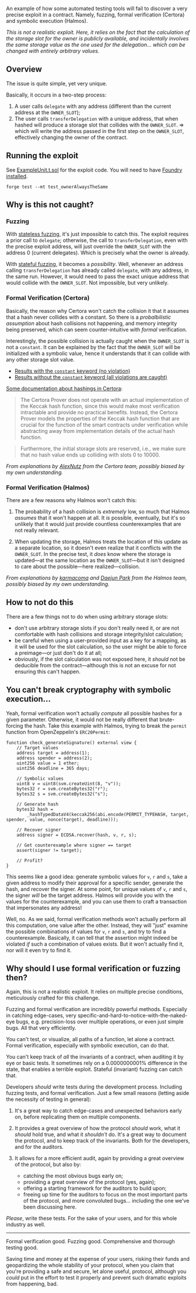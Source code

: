 An example of how some automated testing tools will fail to discover a very precise exploit in a contract. Namely, fuzzing, formal verification (Certora) and symbolic execution (Halmos).

_This is not a realistic exploit. Here, it relies on the fact that the calculation of the storage slot for the owner is publicly available, and incidentally involves the same storage value as the one used for the delegation... which can be changed with entirely arbitrary values._

## Overview

The issue is quite simple, yet very unique.

Basically, it occurs in a two-step process:

1. A user calls `delegate` with any address (different than the current address at the `OWNER_SLOT`);
2. The user calls `transferDelegation` with a unique address, that when hashed will produce a storage slot that collides with the `OWNER_SLOT`.
   => which will write the address passed in the first step on the `OWNER_SLOT`, effectively changing the owner of the contract.

## Running the exploit

See [ExampleUnit.t.sol](./test/unit/ExampleUnit.t.sol) for the exploit code. You will need to have [Foundry installed](https://book.getfoundry.sh/getting-started/installation).

`forge test --mt test_ownerAlwaysTheSame`

## Why is this not caught?

### Fuzzing

With [stateless fuzzing](./test/fuzzing/stateless/), it's just impossible to catch this. The exploit requires a prior call to `delegate`; otherwise, the call to `transferDelegation`, even with the precise exploit address, will just override the `OWNER_SLOT` with the address 0 (current delegates). Which is precisely what the owner is already.

With [stateful fuzzing](./test/fuzzing/stateful/), it becomes a _possibility_. Well, whenever an address calling `transferDelegation` has already called `delegate`, with any address, in the same run. However, it would need to pass the exact unique address that would collide with the `OWNER_SLOT`. Not impossible, but very unlikely.

### Formal Verification (Certora)

Basically, the reason why Certora won't catch the collision it that it assumes that a hash never collides with a constant. So there is a _probalbilistic assumption_ about hash collisions not happening, and memory integrity being preserved, which can seem counter-intuitive with _formal_ verification.

Interestingly, the possible collision is actually caught when the `OWNER_SLOT` is not a `constant`. It can be explained by the fact that the `OWNER_SLOT` will be initialized with a symbolic value, hence it understands that it can collide with any other storage slot value.

- [Results with the `constant` keyword (no violation)](https://prover.certora.com/output/196586/85560b5c4483446eaafe237c1d1a3554?anonymousKey=cc443b61e5ddd242338ea65b2a7aefb11c3ab7cb)
- [Results without the `constant` keyword (all violations are caught)](https://prover.certora.com/output/196586/e476d3647b664a21bf4ef09df179fa6e?anonymousKey=26d38528d09ef2b70ebda8cbefe92e10c1a0709d)

[Some documentation about hashings in Certora](https://docs.certora.com/en/latest/docs/prover/approx/hashing.html):

> The Certora Prover does not operate with an actual implementation of the Keccak hash function, since this would make most verification intractable and provide no practical benefits. Instead, the Certora Prover models the properties of the Keccak hash function that are crucial for the function of the smart contracts under verification while abstracting away from implementation details of the actual hash function.

> Furthermore, the initial storage slots are reserved, i.e., we make sure that no hash value ends up colliding with slots 0 to 10000.

_From explanations by [AlexNutz](https://github.com/alexandernutz) from the Certora team, possibly biased by my own understanding._

### Formal Verification (Halmos)

There are a few reasons why Halmos won't catch this:

1. The probability of a hash collision is _extremely_ low, so much that Halmos _assumes_ that it won't happen at all. It _is_ possible, eventually, but it's so unlikely that it would just provide countless counterexamples that are not really relevant.

2. When updating the storage, Halmos treats the location of this update as a separate location, so it doesn't even realize that it conflicts with the `OWNER_SLOT`. In the precise test, it _does_ know where the storage is updated—at the same location as the `OWNER_SLOT`—but it isn't designed to care about the possible—here realized—collision.

_From explanations by [karmacoma](https://twitter.com/0xkarmacoma) and [Daejun Park](https://twitter.com/daejunpark) from the Halmos team, possibly biased by my own understanding._

## How to not do this

There are a few things not to do when using arbitrary storage slots:

- don't use arbitrary storage slots if you don't really need it, or are not comfortable with hash collisions and storage integrity/slot calculation;
- be careful when using a user-provided input as a key for a mapping, as it will be used for the slot calculation, so the user might be able to force a preimage—or just don't do it at all;
- obviously, if the slot calculation was not exposed here, it _should_ not be deducible from the contract—although this is not an excuse for not ensuring this can't happen.

## You can't break cryptography with symbolic execution...

Yeah, formal verification won't actually _compute_ all possible hashes for a given parameter. Otherwise, it would not be really different that brute-forcing the hash. Take this example with Halmos, trying to break the `permit` function from OpenZeppelin's `ERC20Permit`:

```solidity
function check_generateSignature() external view {
    // Target values
    address target = address(1);
    address spender = address(2);
    uint256 value = 1 ether;
    uint256 deadline = 365 days;

    // Symbolic values
    uint8 v = uint8(svm.createUint(8, "v"));
    bytes32 r = svm.createBytes32("r");
    bytes32 s = svm.createBytes32("s");

    // Generate hash
    bytes32 hash =
        _hashTypedDataV4(keccak256(abi.encode(PERMIT_TYPEHASH, target, spender, value, nonce(target), deadline)));

    // Recover signer
    address signer = ECDSA.recover(hash, v, r, s);

    // Get counterexample where signer == target
    assert(signer != target);

    // Profit?
}
```

This seems like a good idea: generate symbolic values for `v`, `r` and `s`, take a given address to modify their approval for a specific sender, generate the hash, and recover the signer. At some point, for unique values of `v`, `r` and `s`, the signer _will_ be the target address. Halmos will provide you with the values for the counterexample, and you can use them to craft a transaction that impersonates any address!

Well, no. As we said, formal verification methods won't actually perform all this computation, one value after the other. Instead, they will "just" examine the possible combinations of values for `v`, `r` and `s`, and try to find a counterexample. Basically, it can tell that the assertion might indeed be violated _if_ such a combination of values exists. But it won't actually find it, nor will it even try to find it.

## Why should I use formal verification or fuzzing then?

Again, this is not a realistic exploit. It relies on multiple precise conditions, meticulously crafted for this challenge.

Fuzzing and formal verification are incredibly powerful methods. Especially in catching edge-cases, very specific-and-hard-to-notice-with-the-naked-eye bugs, e.g. precision-loss over multiple operations, or even just simple bugs. All that very efficiently.

You can't test, or visualize, all paths of a function, let alone a contract. Formal verification, especially with symbolic execution, can do that.

You can't keep track of _all_ the invariants of a contract, when auditing it by eye or basic tests. It sometimes rely on a 0.0000000001% difference in the state, that enables a terrible exploit. Stateful (invariant) fuzzing can catch that.

Developers _should_ write tests during the development process. Including fuzzing tests, and formal verification. Just a few small reasons (letting aside the necessity of testing in general):

1. It's a great way to catch edge-cases and unexpected behaviors early on, before replicating them on multiple components.

2. It provides a great overview of how the protocol _should_ work, what it _should_ hold true, and what it _shouldn't_ do. It's a great way to document the protocol, and to keep track of the invariants. Both for the developers, and for the auditors.

3. It allows for a more efficient audit, again by providing a great overview of the protocol, but also by:

   - catching the most obvious bugs early on;
   - providing a great overview of the protocol (yes, again);
   - offering a starting framework for the auditors to build upon;
   - freeing up time for the auditors to focus on the most important parts of the protocol, and more convoluted bugs... including the one we've been discussing here.

_Please_, write these tests. For the sake of your users, and for this whole industry as well.

---

Formal verification good. Fuzzing good. Comprehensive and thorough testing good.

Saving time and money at the expense of your users, risking their funds and geopardizing the whole stability of your protocol, when you claim that you're providing a safe and secure, let alone useful, protocol, although you _could_ put in the effort to test it properly and prevent such dramatic exploits from happening, bad.
